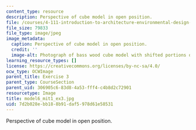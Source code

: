 ```yaml
---
content_type: resource
description: Perspective of cube model in open position.
file: /courses/4-111-introduction-to-architecture-environmental-design-spring-2014/7d2b028ebb188b91daf5978d61e58531_model6_mit1_ex3.jpg
file_size: 79833
file_type: image/jpeg
image_metadata:
  caption: Perspective of cube model in open position.
  credit: ''
  image-alt: Photograph of bass wood cube model with shifted portions of the cube.
learning_resource_types: []
license: https://creativecommons.org/licenses/by-nc-sa/4.0/
ocw_type: OCWImage
parent_title: Exercise 3
parent_type: CourseSection
parent_uid: 306905c6-83d8-4a53-fff4-c4b8d2c72901
resourcetype: Image
title: model6_mit1_ex3.jpg
uid: 7d2b028e-bb18-8b91-daf5-978d61e58531
---
```

Perspective of cube model in open position.